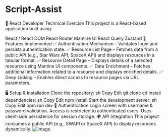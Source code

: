 # Script-Assist
🚀 React Developer Technical Exercise
This project is a React-based application built using:

React / React DOM
React Router
Mantine UI
React Query
Zustand
📜 Features Implemented
✅ Authentication Mechanism – Validates login and persists authentication state.
✅ Resource List Page – Fetches data from a public API (e.g., Star Wars API, SpaceX API) and displays resources in a tabular format.
✅ Resource Detail Page – Displays details of a selected resource using Mantine UI components.
✅ Data Enrichment – Fetches additional information related to a resource and displays enriched details.
✅ Deep Linking – Enables direct access to resource pages via URL parameters.

🖥️ Setup & Installation
Clone the repository:
sh
Copy
Edit
git clone <your-repo-url>
cd <your-project-folder>
Install dependencies:
sh
Copy
Edit
npm install
Start the development server:
sh
Copy
Edit
npm run dev
🔑 Authentication
Login screen with username & password validation.
Access is restricted to authenticated users.
Uses client-side persistence for session storage.
🌍 API Integration
This project consumes a public API (e.g., SWAPI or SpaceX API) to display resources dynamically. 
![image](https://github.com/user-attachments/assets/a0af4ae9-36b0-4959-aa06-f0cef6e453f7)

